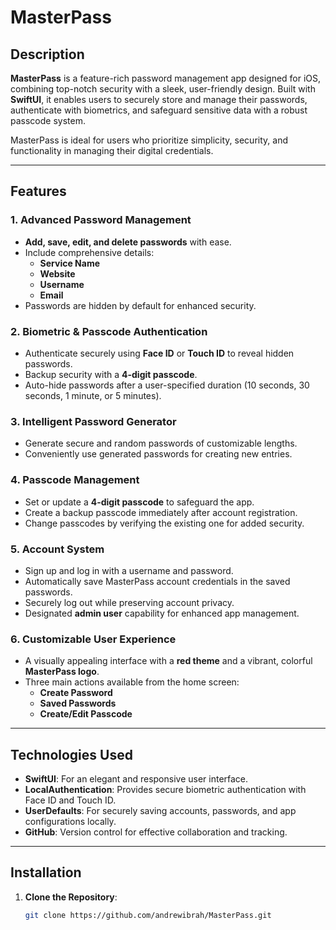 


# MasterPass

## Description

**MasterPass** is a feature-rich password management app designed for iOS, combining top-notch security with a sleek, user-friendly design. Built with **SwiftUI**, it enables users to securely store and manage their passwords, authenticate with biometrics, and safeguard sensitive data with a robust passcode system.

MasterPass is ideal for users who prioritize simplicity, security, and functionality in managing their digital credentials.

---

## Features

### **1. Advanced Password Management**
- **Add, save, edit, and delete passwords** with ease.
- Include comprehensive details:
  - **Service Name**
  - **Website**
  - **Username**
  - **Email**
- Passwords are hidden by default for enhanced security.

### **2. Biometric & Passcode Authentication**
- Authenticate securely using **Face ID** or **Touch ID** to reveal hidden passwords.
- Backup security with a **4-digit passcode**.
- Auto-hide passwords after a user-specified duration (10 seconds, 30 seconds, 1 minute, or 5 minutes).

### **3. Intelligent Password Generator**
- Generate secure and random passwords of customizable lengths.
- Conveniently use generated passwords for creating new entries.

### **4. Passcode Management**
- Set or update a **4-digit passcode** to safeguard the app.
- Create a backup passcode immediately after account registration.
- Change passcodes by verifying the existing one for added security.

### **5. Account System**
- Sign up and log in with a username and password.
- Automatically save MasterPass account credentials in the saved passwords.
- Securely log out while preserving account privacy.
- Designated **admin user** capability for enhanced app management.

### **6. Customizable User Experience**
- A visually appealing interface with a **red theme** and a vibrant, colorful **MasterPass logo**.
- Three main actions available from the home screen:
  - **Create Password**
  - **Saved Passwords**
  - **Create/Edit Passcode**

---

## Technologies Used

- **SwiftUI**: For an elegant and responsive user interface.
- **LocalAuthentication**: Provides secure biometric authentication with Face ID and Touch ID.
- **UserDefaults**: For securely saving accounts, passwords, and app configurations locally.
- **GitHub**: Version control for effective collaboration and tracking.

---

## Installation

1. **Clone the Repository**:
   ```bash
   git clone https://github.com/andrewibrah/MasterPass.git
